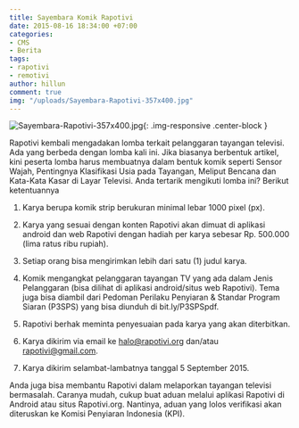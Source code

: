 ```yaml
---
title: Sayembara Komik Rapotivi
date: 2015-08-16 18:34:00 +07:00
categories:
- CMS
- Berita
tags:
- rapotivi
- remotivi
author: hillun
comment: true
img: "/uploads/Sayembara-Rapotivi-357x400.jpg"
---
```


![Sayembara-Rapotivi-357x400.jpg](/uploads/Sayembara-Rapotivi-357x400.jpg){: .img-responsive .center-block }

Rapotivi kembali mengadakan lomba terkait pelanggaran tayangan televisi. Ada yang berbeda dengan lomba kali ini. Jika biasanya berbentuk artikel, kini peserta lomba harus membuatnya dalam bentuk komik seperti Sensor Wajah, Pentingnya Klasifikasi Usia pada Tayangan, Meliput Bencana dan Kata-Kata Kasar di Layar Televisi. Anda tertarik mengikuti lomba ini? Berikut ketentuannya

1. Karya berupa komik strip berukuran minimal lebar 1000 pixel (px).

2. Karya yang sesuai dengan konten Rapotivi akan dimuat di aplikasi android dan web Rapotivi dengan hadiah per karya sebesar Rp. 500.000 (lima ratus ribu rupiah).

3. Setiap orang bisa mengirimkan lebih dari satu (1) judul karya.

4. Komik mengangkat pelanggaran tayangan TV yang ada dalam Jenis Pelanggaran (bisa dilihat di aplikasi android/situs web Rapotivi). Tema juga bisa diambil dari Pedoman Perilaku Penyiaran & Standar Program Siaran (P3SPS) yang bisa diunduh di bit.ly/P3SPSpdf.

5. Rapotivi berhak meminta penyesuaian pada karya yang akan diterbitkan.

6. Karya dikirim via email ke halo@rapotivi.org dan/atau rapotivi@gmail.com.

7. Karya dikirim selambat-lambatnya tanggal 5 September 2015.

Anda juga bisa membantu Rapotivi dalam melaporkan tayangan televisi bermasalah. Caranya mudah, cukup buat aduan melalui aplikasi Rapotivi di Android atau situs Rapotivi.org. Nantinya, aduan yang lolos verifikasi akan diteruskan ke Komisi Penyiaran Indonesia (KPI).